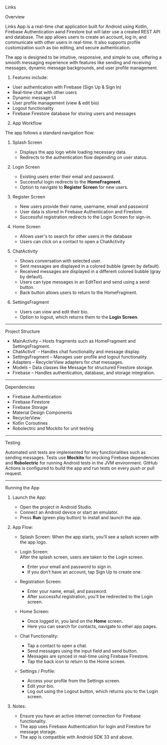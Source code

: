 Links

Overview

Links App is a real-time chat application built for Android using Kotlin, Firebase Authentication aand Firestore but will later use a created REST API and database. The app allows users to create an account, log in, and communicate with other users in real-time. It also supports profile customization such as bio editing, and secure authentication.

The app is designed to be intuitive, responsive, and simple to use, offering a smooth messaging experience with features like sending and receiving messages, dynamic message backgrounds, and user profile management.


1. Features include:

- User authentication with Firebase (Sign Up & Sign In)
- Real-time chat with other users
- Dynamic message UI 
- User profile management (view & edit bio)
- Logout functionality
- Firebase Firestore database for storing users and messages

2. App Workflow

The app follows a standard navigation flow:

1. Splash Screen
   - Displays the app logo while loading necessary data.
   - Redirects to the authentication flow depending on user status.

2. Login Screen
   - Existing users enter their email and password.
   - Successful login redirects to the **HomeFragment**.
   - Option to navigate to **Register Screen** for new users.

3. Register Screen
   - New users provide their name, username, email and password
   - User data is stored in Firebase Authentication and Firestore.
   - Successful registration redirects to the Login Screen for sign-in.

4. Home Screen
   - Allows user's to search for other users in the database
   - Users can click on a contact to open a ChatActivity

5. ChatActivity
   - Shows conversation with selected user.
   - Sent messages are displayed in a colored bubble (green by default).
   - Received messages are displayed in a different colored bubble (gray by default).
   - Users can type messages in an EditText and send using a send button.
   - Back button allows users to return to the HomeFragment.

6. SettingsFragment
   - Users can view and edit their bio.
   - Option to logout, which returns them to the **Login Screen**.

---

Project Structure

- MainActivity – Hosts fragments such as HomeFragment and SettingsFragment.
- ChatActivit` – Handles chat functionality and message display.
- SettingsFragment – Manages user profile and logout functionality.
- Adapters – RecyclerView adapters for chat messages.
- Models – Data classes like Message for structured Firestore storage.
- Firebase – Handles authentication, database, and storage integration.

---

Dependencies

- Firebase Authentication
- Firebase Firestore
- Firebase Storage
- Material Design Components
- RecyclerView
- Kotlin Coroutines
- Robolectric and Mockito for unit testing

---

Testing

Automated unit tests are implemented for key functionalities such as sending messages. Tests use **Mockito** for mocking Firebase dependencies and **Robolectric** for running Android tests in the JVM environment. GitHub Actions is configured to build the app and run tests on every push or pull request.

---

Running the App

1. Launch the App:
   - Open the project in Android Studio.
   - Connect an Android device or start an emulator.
   - Press **Run** (green play button) to install and launch the app.

2. App Flow:

   - Splash Screen:
     When the app starts, you’ll see a splash screen with the app logo.

   - Login Screen:  
     After the splash screen, users are taken to the Login screen.  
     - Enter your email and password to sign in.  
     - If you don’t have an account, tap Sign Up to create one.

   - Registration Screen:  
     - Enter your name, email, and password.    
     - After successful registration, you’ll be redirected to the Login screen.

   - Home Screen:
     - Once logged in, you land on the **Home** screen.  
     - Here you can search for contacts, navigate to other app pages.  

   - Chat Functionality:  
     - Tap a contact to open a chat.  
     - Send messages using the input field and send button.  
     - Messages are synced in real-time using Firebase Firestore.  
     - Tap the back icon to return to the Home screen.

   - Settings / Profile:  
     - Access your profile from the Settings screen.  
     - Edit your bio.  
     - Log out using the Logout button, which returns you to the Login screen.

3. Notes:  
   - Ensure you have an active internet connection for Firebase functionality.  
   - The app uses Firebase Authentication for login and Firestore for message storage.  
   - The app is compatible with Android SDK 33 and above.
